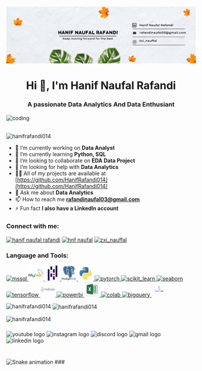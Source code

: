 ![logo](https://github.com/HanifRafandi014/HanifRafandi014/blob/main/Linkedin%20Cover_Data.png)
<h1 align="center">Hi 👋, I'm Hanif Naufal Rafandi</h1>
<h3 align="center">A passionate Data Analytics And Data Enthusiant</h3>

<img align="center" alt="coding" width="400" src="https://media.tenor.com/NOYF3f82b_gAAAAC/programmer.gif"><br><br>

<p align="left"> <img src="https://komarev.com/ghpvc/?username=hanifrafandi014&label=Profile%20views&color=0e75b6&style=flat" alt="hanifrafandi014" /> </p>
<!-- <p align="left"> <a href="https://github.com/ryo-ma/github-profile-trophy"><img src="https://github-profile-trophy.vercel.app/?username=hanifrafandi014" alt="hanifrafandi014" /></a> </p> -->

- 🔭 I’m currently working on **Data Analyst**<br>
- 🌱 I’m currently learning **Python, SQL**<br>
- 👯 I’m looking to collaborate on **EDA Data Project**<br>
- 🤝 I’m looking for help with **Data Analytics**<br>
- 👨‍💻 All of my projects are available at [https://github.com/HanifRafandi014](https://github.com/HanifRafandi014)<br>
- 💬 Ask me about **Data Analytics**<br>
- 📫 How to reach me **rafandinaufal03@gmail.com**<br>
- ⚡ Fun fact **I also have a LinkedIn account**<br>

<h3 align="left">Connect with me:</h3>
<p align="left">
<a href="https://www.linkedin.com/in/hanif-naufal-rafandi/" target="blank"><img align="center" src="https://raw.githubusercontent.com/rahuldkjain/github-profile-readme-generator/master/src/images/icons/Social/linked-in-alt.svg" alt="hanif naufal rafandi" height="30" width="40" /></a>
<a href="https://www.facebook.com/hnf.naufal" target="blank"><img align="center" src="https://raw.githubusercontent.com/rahuldkjain/github-profile-readme-generator/master/src/images/icons/Social/facebook.svg" alt="hnf naufal" height="30" width="40" /></a>
<a href="https://www.instagram.com/zxi_nauffal/" target="blank"><img align="center" src="https://raw.githubusercontent.com/rahuldkjain/github-profile-readme-generator/master/src/images/icons/Social/instagram.svg" alt="zxi_nauffal" height="30" width="40" /></a>
</p>

<h3 align="left">Language and Tools:</h3>
<p align="left"> 
  <a href="https://www.microsoft.com/en-us/sql-server" target="_blank" rel="noreferrer"> 
    <img src="https://www.svgrepo.com/show/303229/microsoft-sql-server-logo.svg" alt="mssql" width="40" height="40"/> 
  </a> 
  <a href="https://www.mysql.com/" target="_blank" rel="noreferrer"> 
    <img src="https://raw.githubusercontent.com/devicons/devicon/master/icons/mysql/mysql-original-wordmark.svg" alt="mysql" width="40" height="40"/> 
  </a> 
  <a href="https://pandas.pydata.org/" target="_blank" rel="noreferrer"> 
    <img src="https://raw.githubusercontent.com/devicons/devicon/2ae2a900d2f041da66e950e4d48052658d850630/icons/pandas/pandas-original.svg" alt="pandas" width="40" height="40"/> 
  </a> 
  <a href="https://www.postgresql.org" target="_blank" rel="noreferrer"> 
    <img src="https://raw.githubusercontent.com/devicons/devicon/master/icons/postgresql/postgresql-original-wordmark.svg" alt="postgresql" width="40" height="40"/> 
  </a> 
  <a href="https://www.python.org" target="_blank" rel="noreferrer"> 
    <img src="https://raw.githubusercontent.com/devicons/devicon/master/icons/python/python-original.svg" alt="python" width="40" height="40"/> 
  </a> 
  <a href="https://pytorch.org/" target="_blank" rel="noreferrer"> 
    <img src="https://www.vectorlogo.zone/logos/pytorch/pytorch-icon.svg" alt="pytorch" width="40" height="40"/> 
  </a> 
  <a href="https://scikit-learn.org/" target="_blank" rel="noreferrer"> 
    <img src="https://upload.wikimedia.org/wikipedia/commons/0/05/Scikit_learn_logo_small.svg" alt="scikit_learn" width="40" height="40"/> 
  </a> 
  <a href="https://seaborn.pydata.org/" target="_blank" rel="noreferrer"> 
    <img src="https://seaborn.pydata.org/_images/logo-mark-lightbg.svg" alt="seaborn" width="40" height="40"/> 
  </a> 
  <a href="https://www.tensorflow.org" target="_blank" rel="noreferrer"> 
    <img src="https://www.vectorlogo.zone/logos/tensorflow/tensorflow-icon.svg" alt="tensorflow" width="40" height="40"/> 
  </a> 
  <a href="https://www.tableau.com/" target="_blank" rel="noreferrer"> 
    <img src="https://raw.githubusercontent.com/HanifRafandi014/HanifRafandi014/main/images/tableau-icon.jpg" alt="tableau" width="40" height="40"/> 
  </a> 
  <a href="https://powerbi.microsoft.com/" target="_blank" rel="noreferrer"> 
    <img src="https://www.vectorlogo.zone/logos/microsoft_powerbi/microsoft_powerbi-icon.svg" alt="powerbi" width="40" height="40"/> 
  </a> 
  <a href="https://www.microsoft.com/en-us/microsoft-365/excel" target="_blank" rel="noreferrer"> 
    <img src="https://raw.githubusercontent.com/HanifRafandi014/HanifRafandi014/main/images/excel-icon.jpg" alt="msexcel" width="40" height="40"/> 
  </a> 
  <a href="https://colab.research.google.com/" target="_blank" rel="noreferrer"> 
    <img src="https://colab.research.google.com/img/colab_favicon_256px.png" alt="colab" width="40" height="40"/> 
  </a> 
  <a href="https://cloud.google.com/bigquery" target="_blank" rel="noreferrer"> 
    <img src="https://www.vectorlogo.zone/logos/google_bigquery/google_bigquery-icon.svg" alt="bigquery" width="40" height="40"/> 
  </a> 
  <a href="https://looker.com/" target="_blank" rel="noreferrer"> 
    <img src="https://raw.githubusercontent.com/HanifRafandi014/HanifRafandi014/main/images/looker-icon.jpg" alt="looker" width="40" height="40"/> 
  </a> 
</p>


<p><img align="left" src="https://github-readme-stats.vercel.app/api/top-langs?username=hanifrafandi014&show_icons=true&locale=en&layout=compact" alt="hanifrafandi014" /></p>
<p>&nbsp;<img align="center" src="https://github-readme-stats.vercel.app/api?username=hanifrafandi014&show_icons=true&locale=en" alt="hanifrafandi014" /></p>
<p><img align="center" src="https://github-readme-streak-stats.herokuapp.com/?user=hanifrafandi014&" alt="hanifrafandi014" /></p>

###
<div align="left">
  <img src="https://img.shields.io/static/v1?message=Youtube&logo=youtube&label=&color=FF0000&logoColor=white&labelColor=&style=for-the-badge" height="35" alt="youtube logo"  />
  <img src="https://img.shields.io/static/v1?message=Instagram&logo=instagram&label=&color=E4405F&logoColor=white&labelColor=&style=for-the-badge" height="35" alt="instagram logo"  />
  <img src="https://img.shields.io/static/v1?message=Discord&logo=discord&label=&color=7289DA&logoColor=white&labelColor=&style=for-the-badge" height="35" alt="discord logo"  />
  <img src="https://img.shields.io/static/v1?message=Gmail&logo=gmail&label=&color=D14836&logoColor=white&labelColor=&style=for-the-badge" height="35" alt="gmail logo"  />
  <img src="https://img.shields.io/static/v1?message=LinkedIn&logo=linkedin&label=&color=0077B5&logoColor=white&labelColor=&style=for-the-badge" height="35" alt="linkedin logo"  />
</div>

###
<br clear="both">
<img src="https://raw.githubusercontent.com/maurodesouza/maurodesouza/output/snake.svg" alt="Snake animation" />
###

